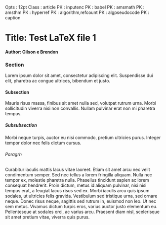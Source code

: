 Opts : 12pt 
Class : article 
PK : inputenc 
PK : babel 
PK : amsmath 
PK : amsthm 
PK : hyperref 
PK : algorithm,refcount 
PK : algpseudocode 
PK : caption 
#  Title: Test LaTeX file 1
####  Author: Gilson e Brendon
### Section
Lorem ipsum dolor sit amet, consectetur adipiscing elit. Suspendisse dui elit, pharetra ac congue ultrices, bibendum et justo. 

#### Subsection
Mauris risus massa, finibus sit amet nulla sed, volutpat rutrum urna. Morbi sollicitudin viverra nisi non convallis. Nullam pulvinar erat non mi pharetra tempus. 

##### Subsubsection
Morbi neque turpis, auctor eu nisi commodo, pretium ultricies purus. Integer tempor dolor nec felis dictum cursus. 

###### Paragrh
 Curabitur iaculis mattis lacus vitae laoreet. Etiam sit amet arcu nec velit condimentum semper. Sed nec tellus a lorem fringilla aliquam. Nulla nec tempor ex, molestie pharetra nulla. Phasellus tincidunt sapien ac lorem consequat hendrerit. Proin dictum, metus id aliquam pulvinar, nisi nisi tempus erat, a feugiat lacus risus sed ex. Morbi iaculis arcu quis ipsum sodales, ut ultricies felis gravida. Vestibulum sed tristique urna, sed ornare neque. Donec risus neque, sagittis sed rutrum in, euismod non leo. Ut nec sem metus. Vivamus dictum turpis eros, varius auctor justo elementum eu. Pellentesque at sodales orci, ac varius arcu. Praesent diam nisl, scelerisque sit amet pretium vitae, viverra quis purus.



